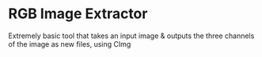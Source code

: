 # RGB Image Extractor

Extremely basic tool that takes an input image & outputs the three channels of the image as new files, using CImg
